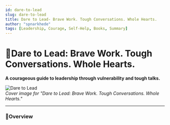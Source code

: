 ```yaml
---
id: dare-to-lead
slug: dare-to-lead
title: Dare to Lead- Brave Work. Tough Conversations. Whole Hearts.
author: "spnarkhede"
tags: [Leadership, Courage, Self-Help, Books, Summary]
---
```


# 📒Dare to Lead: Brave Work. Tough Conversations. Whole Hearts.

**A courageous guide to leadership through vulnerability and tough talks.**

![Dare to Lead](/books/covers/dareToLead.jpg)  
*Cover image for "Dare to Lead: Brave Work. Tough Conversations. Whole Hearts."*

---

### 📖Overview
